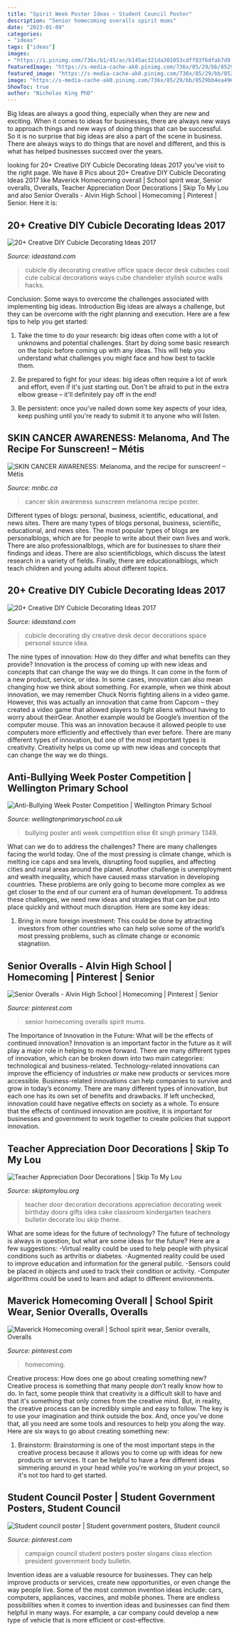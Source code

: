 ```yaml
---
title: "Spirit Week Poster Ideas ~ Student Council Poster"
description: "Senior homecoming overalls spirit mums"
date: "2023-01-09"
categories:
- "ideas"
tags: ["ideas"]
images:
- "https://i.pinimg.com/736x/b1/45/ac/b145ac321da301053cdff83f6dfab7d9--campaign-posters-campaign-ideas.jpg"
featuredImage: "https://s-media-cache-ak0.pinimg.com/736x/85/29/bb/8529bb4ea496fd798315f6e55ec1d23e--senior-overalls-homecoming-ideas.jpg"
featured_image: "https://s-media-cache-ak0.pinimg.com/736x/85/29/bb/8529bb4ea496fd798315f6e55ec1d23e--senior-overalls-homecoming-ideas.jpg"
image: "https://s-media-cache-ak0.pinimg.com/736x/85/29/bb/8529bb4ea496fd798315f6e55ec1d23e--senior-overalls-homecoming-ideas.jpg"
ShowToc: true
author: "Nicholas King PhD"
---
```



Big Ideas are always a good thing, especially when they are new and exciting. When it comes to ideas for businesses, there are always new ways to approach things and new ways of doing things that can be successful. So it is no surprise that big ideas are also a part of the scene in business. There are always ways to do things that are novel and different, and this is what has helped businesses succeed over the years.

	

		
looking for 20+ Creative DIY Cubicle Decorating Ideas 2017 you've visit to the right page. We have 8 Pics about 20+ Creative DIY Cubicle Decorating Ideas 2017 like Maverick Homecoming overall | School spirit wear, Senior overalls, Overalls, Teacher Appreciation Door Decorations | Skip To My Lou and also Senior Overalls - Alvin High School | Homecoming | Pinterest | Senior. Here it is:
		
    
## 20+ Creative DIY Cubicle Decorating Ideas 2017

<img loading=lazy src="http://ideastand.com/wp-content/uploads/2014/06/cubicle-decorating-ideas/18-office-cubicle-decorating-ideas.jpg" onerror="this.onerror=null;this.src='https://tse1.mm.bing.net/th?id=OIP.XeWUNp-WD1s-Jr989_AFiQHaJK&amp;pid=15.1';" alt="20+ Creative DIY Cubicle Decorating Ideas 2017">

_Source: ideastand.com_

>cubicle diy decorating creative office space decor desk cubicles cool cute cubical decorations ways cube chandelier stylish source walls hacks. 

	

Conclusion: Some ways to overcome the challenges associated with implementing big ideas.
Introduction
Big ideas are always a challenge, but they can be overcome with the right planning and execution. Here are a few tips to help you get started:

1. Take the time to do your research: big ideas often come with a lot of unknowns and potential challenges. Start by doing some basic research on the topic before coming up with any ideas. This will help you understand what challenges you might face and how best to tackle them.

2. Be prepared to fight for your ideas: big ideas often require a lot of work and effort, even if it's just starting out. Don't be afraid to put in the extra elbow grease – it'll definitely pay off in the end!

3. Be persistent: once you've nailed down some key aspects of your idea, keep pushing until you're ready to submit it to anyone who will listen.

    
## SKIN CANCER AWARENESS: Melanoma, And The Recipe For Sunscreen! – Métis

<img loading=lazy src="https://www.mnbc.ca/wp-content/uploads/2020/08/Skin-Cancer-Campaign-Poster-One-More-Week-Aug-17-21st-1-1200x1600.jpg" onerror="this.onerror=null;this.src='https://tse4.mm.bing.net/th?id=OIP.-ulLDrpu1ZgkbOfsQStIqgHaJ4&amp;pid=15.1';" alt="SKIN CANCER AWARENESS: Melanoma, and the recipe for sunscreen! – Métis">

_Source: mnbc.ca_

>cancer skin awareness sunscreen melanoma recipe poster. 

	

Different types of blogs: personal, business, scientific, educational, and news sites.
There are many types of blogs personal, business, scientific, educational, and news sites. The most popular types of blogs are personalblogs, which are for people to write about their own lives and work. There are also professionalblogs, which are for businesses to share their findings and ideas. There are also scientificblogs, which discuss the latest research in a variety of fields. Finally, there are educationalblogs, which teach children and young adults about different topics.

    
## 20+ Creative DIY Cubicle Decorating Ideas 2017

<img loading=lazy src="http://ideastand.com/wp-content/uploads/2014/06/cubicle-decorating-ideas/4-cubicle-decorating-ideas.jpg" onerror="this.onerror=null;this.src='https://tse2.mm.bing.net/th?id=OIP.VHOx8lixeW7JpfU3SP7vlgHaJ4&amp;pid=15.1';" alt="20+ Creative DIY Cubicle Decorating Ideas 2017">

_Source: ideastand.com_

>cubicle decorating diy creative desk decor decorations space personal source idea. 

	

The nine types of innovation: How do they differ and what benefits can they provide?
Innovation is the process of coming up with new ideas and concepts that can change the way we do things. It can come in the form of a new product, service, or idea. In some cases, innovation can also mean changing how we think about something. For example, when we think about innovation, we may remember Chuck Norris fighting aliens in a video game. However, this was actually an innovation that came from Capcom – they created a video game that allowed players to fight aliens without having to worry about theirGear. Another example would be Google’s invention of the computer mouse. This was an innovation because it allowed people to use computers more efficiently and effectively than ever before. There are many different types of innovation, but one of the most important types is creativity. Creativity helps us come up with new ideas and concepts that can change the way we do things.

    
## Anti-Bullying Week Poster Competition | Wellington Primary School

<img loading=lazy src="http://www.wellingtonprimaryschool.co.uk/wp-content/uploads/sites/7/2014/12/IMG_1349.jpg" onerror="this.onerror=null;this.src='https://tse3.mm.bing.net/th?id=OIP.6kcu2I18rUuTNR5rANKnIAHaNL&amp;pid=15.1';" alt="Anti-Bullying Week Poster Competition | Wellington Primary School">

_Source: wellingtonprimaryschool.co.uk_

>bullying poster anti week competition elise 6t singh primary 1349. 

	

What can we do to address the challenges?
There are many challenges facing the world today. One of the most pressing is climate change, which is melting ice caps and sea levels, disrupting food supplies, and affecting cities and rural areas around the planet. Another challenge is unemployment and wealth inequality, which have caused mass starvation in developing countries. 
These problems are only going to become more complex as we get closer to the end of our current era of human development. To address these challenges, we need new ideas and strategies that can be put into place quickly and without much disruption. Here are some key ideas: 

1) Bring in more foreign investment: This could be done by attracting investors from other countries who can help solve some of the world’s most pressing problems, such as climate change or economic stagnation.

    
## Senior Overalls - Alvin High School | Homecoming | Pinterest | Senior

<img loading=lazy src="https://s-media-cache-ak0.pinimg.com/736x/85/29/bb/8529bb4ea496fd798315f6e55ec1d23e--senior-overalls-homecoming-ideas.jpg" onerror="this.onerror=null;this.src='https://tse2.mm.bing.net/th?id=OIP.UG_8AuRUi95SqYdQzPNHUAHaJ3&amp;pid=15.1';" alt="Senior Overalls - Alvin High School | Homecoming | Pinterest | Senior">

_Source: pinterest.com_

>senior homecoming overalls spirit mums. 

	

The Importance of Innovation in the Future: What will be the effects of continued innovation?
Innovation is an important factor in the future as it will play a major role in helping to move forward. There are many different types of innovation, which can be broken down into two main categories: technological and business-related. Technology-related innovations can improve the efficiency of industries or make new products or services more accessible. Business-related innovations can help companies to survive and grow in today’s economy. There are many different types of innovation, but each one has its own set of benefits and drawbacks. If left unchecked, innovation could have negative effects on society as a whole. To ensure that the effects of continued innovation are positive, it is important for businesses and government to work together to create policies that support innovation.

    
## Teacher Appreciation Door Decorations | Skip To My Lou

<img loading=lazy src="http://www.skiptomylou.org/wp-content/uploads/2009/04/teacherappreciationdoor6.jpg" onerror="this.onerror=null;this.src='https://tse4.mm.bing.net/th?id=OIP.e7cTy04_XG_Wo9qRiRgN3wAAAA&amp;pid=15.1';" alt="Teacher Appreciation Door Decorations | Skip To My Lou">

_Source: skiptomylou.org_

>teacher door decoration decorations appreciation decorating week birthday doors gifts idea cake classroom kindergarten teachers bulletin decorate lou skip theme. 

	

What are some ideas for the future of technology?
The future of technology is always in question, but what are some ideas for the future? Here are a few suggestions: 
-Virtual reality could be used to help people with physical conditions such as arthritis or diabetes. 
-Augmented reality could be used to improve education and information for the general public. 
-Sensors could be placed in objects and used to track their condition or activity. 
-Computer algorithms could be used to learn and adapt to different environments.

    
## Maverick Homecoming Overall | School Spirit Wear, Senior Overalls, Overalls

<img loading=lazy src="https://i.pinimg.com/736x/98/5c/bf/985cbfd0416096d4487ff2646fe136c4.jpg" onerror="this.onerror=null;this.src='https://tse3.mm.bing.net/th?id=OIP.lvVZEfemTzo7JGHkoXW87AHaJ3&amp;pid=15.1';" alt="Maverick Homecoming overall | School spirit wear, Senior overalls, Overalls">

_Source: pinterest.com_

>homecoming. 

	

Creative process: How does one go about creating something new?
Creative process is something that many people don't really know how to do. In fact, some people think that creativity is a difficult skill to have and that it's something that only comes from the creative mind. But, in reality, the creative process can be incredibly simple and easy to follow. The key is to use your imagination and think outside the box. And, once you've done that, all you need are some tools and resources to help you along the way. Here are six ways to go about creating something new: 
1) Brainstorm: Brainstorming is one of the most important steps in the creative process because it allows you to come up with ideas for new products or services. It can be helpful to have a few different ideas simmering around in your head while you're working on your project, so it's not too hard to get started.

    
## Student Council Poster | Student Government Posters, Student Council

<img loading=lazy src="https://i.pinimg.com/736x/b1/45/ac/b145ac321da301053cdff83f6dfab7d9--campaign-posters-campaign-ideas.jpg" onerror="this.onerror=null;this.src='https://tse4.mm.bing.net/th?id=OIP.QJ8R_K3VwS9ywMX2nJyhiQHaJ3&amp;pid=15.1';" alt="Student council poster | Student government posters, Student council">

_Source: pinterest.com_

>campaign council student posters poster slogans class election president government body bulletin. 

	

Invention ideas are a valuable resource for businesses. They can help improve products or services, create new opportunities, or even change the way people live. Some of the most common invention ideas include: cars, computers, appliances, vaccines, and mobile phones. There are endless possibilities when it comes to invention ideas and businesses can find them helpful in many ways. For example, a car company could develop a new type of vehicle that is more efficient or cost-effective.

